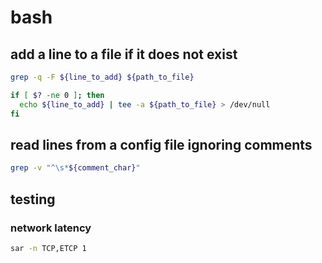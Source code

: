 # bash

## add a line to a file if it does not exist

```bash
grep -q -F ${line_to_add} ${path_to_file}

if [ $? -ne 0 ]; then
  echo ${line_to_add} | tee -a ${path_to_file} > /dev/null
fi
```

## read lines from a config file ignoring comments

```bash
grep -v "^\s*${comment_char}"
```

## testing

### network latency

```bash
sar -n TCP,ETCP 1
```
